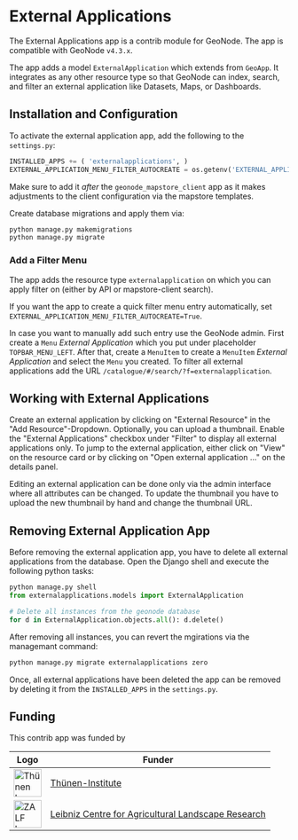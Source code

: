 # External Applications

The External Applications app is a contrib module for GeoNode.
The app is compatible with GeoNode `v4.3.x`.

The app adds a model `ExternalApplication` which extends from `GeoApp`.
It integrates as any other resource type so that GeoNode can index, search, and filter an external application like Datasets, Maps, or Dashboards.

## Installation and Configuration

To activate the external application app, add the following to the `settings.py`:

```py
INSTALLED_APPS += ( 'externalapplications', )
EXTERNAL_APPLICATION_MENU_FILTER_AUTOCREATE = os.getenv('EXTERNAL_APPLICATION_MENU_FILTER_AUTOCREATE ', False)
```

Make sure to add it _after_ the `geonode_mapstore_client` app as it makes adjustments to the client configuration via the mapstore templates.

Create database migrations and apply them via:

```sh
python manage.py makemigrations
python manage.py migrate
```

### Add a Filter Menu

The app adds the resource type `externalapplication` on which you can apply filter on (either by API or mapstore-client search).

If you want the app to create a quick filter menu entry automatically, set `EXTERNAL_APPLICATION_MENU_FILTER_AUTOCREATE=True`.

In case you want to manually add such entry use the GeoNode admin.
First create a `Menu` _External Application_ which you put under placeholder `TOPBAR_MENU_LEFT`.
After that, create a `MenuItem` to create a `MenuItem` _External Application_ and select the `Menu` you created.
To filter all external applications add the URL `/catalogue/#/search/?f=externalapplication`.

## Working with External Applications

Create an external application by clicking on "External Resource" in the "Add Resource"-Dropdown.
Optionally, you can upload a thumbnail.
Enable the "External Applications" checkbox under "Filter" to display all external applications only.
To jump to the external application, either click on "View" on the resource card or by clicking on "Open external application ..." on the details panel.

Editing an external application can be done only via the admin interface where all attributes can be changed.
To update the thumbnail you have to upload the new thumbnail by hand and change the thumbnail URL.

## Removing External Application App

Before removing the external application app, you have to delete all external applications from the database.
Open the Django shell and execute the following python tasks:

```py
python manage.py shell
from externalapplications.models import ExternalApplication

# Delete all instances from the geonode database
for d in ExternalApplication.objects.all(): d.delete()
```

After removing all instances, you can revert the mgirations via the managemant command:

```sh
python manage.py migrate externalapplications zero
```

Once, all external applications have been deleted the app can be removed by deleting it from the `INSTALLED_APPS` in the `settings.py`.


## Funding

This contrib app was funded by

| Logo | Funder |
|------|--------|
| <img alt="Thünen Logo" align="middle" height="50" src="https://www.thuenen.de/typo3conf/ext/vc_theme/Resources/Public/Graphics/SVG-Logo.svg"/> | [Thünen-Institute](https://www.thuenen.de) | 
| <img alt="ZALF Logo" align="middle" height="50" src="https://www.zalf.de/_layouts/15/images/zalfweb/logo_zalf.png"/> | [Leibniz Centre for Agricultural Landscape Research](https://www.zalf.de/) |

